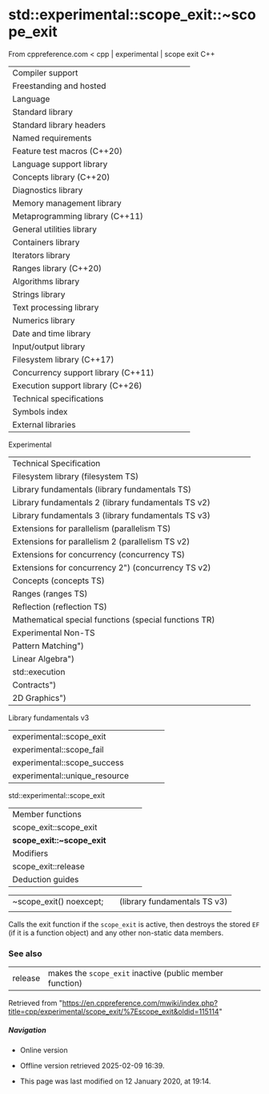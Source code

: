 # std::experimental::scope_exit<EF>::~scope_exit

From cppreference.com
< cpp‎ | experimental‎ | scope exit
C++

|  |  |  |  |  |
| --- | --- | --- | --- | --- |
| Compiler support | | | | |
| Freestanding and hosted | | | | |
| Language | | | | |
| Standard library | | | | |
| Standard library headers | | | | |
| Named requirements | | | | |
| Feature test macros (C++20) | | | | |
| Language support library | | | | |
| Concepts library (C++20) | | | | |
| Diagnostics library | | | | |
| Memory management library | | | | |
| Metaprogramming library (C++11) | | | | |
| General utilities library | | | | |
| Containers library | | | | |
| Iterators library | | | | |
| Ranges library (C++20) | | | | |
| Algorithms library | | | | |
| Strings library | | | | |
| Text processing library | | | | |
| Numerics library | | | | |
| Date and time library | | | | |
| Input/output library | | | | |
| Filesystem library (C++17) | | | | |
| Concurrency support library (C++11) | | | | |
| Execution support library (C++26) | | | | |
| Technical specifications | | | | |
| Symbols index | | | | |
| External libraries | | | | |

Experimental

|  |  |  |  |  |
| --- | --- | --- | --- | --- |
| Technical Specification | | | | |
| Filesystem library (filesystem TS) | | | | |
| Library fundamentals (library fundamentals TS) | | | | |
| Library fundamentals 2 (library fundamentals TS v2) | | | | |
| Library fundamentals 3 (library fundamentals TS v3) | | | | |
| Extensions for parallelism (parallelism TS) | | | | |
| Extensions for parallelism 2 (parallelism TS v2) | | | | |
| Extensions for concurrency (concurrency TS) | | | | |
| Extensions for concurrency 2") (concurrency TS v2) | | | | |
| Concepts (concepts TS) | | | | |
| Ranges (ranges TS) | | | | |
| Reflection (reflection TS) | | | | |
| Mathematical special functions (special functions TR) | | | | |
| Experimental Non-TS | | | | |
| Pattern Matching") | | | | |
| Linear Algebra") | | | | |
| std::execution | | | | |
| Contracts") | | | | |
| 2D Graphics") | | | | |

Library fundamentals v3

|  |  |  |  |  |
| --- | --- | --- | --- | --- |
| experimental::scope_exit | | | | |
| experimental::scope_fail | | | | |
| experimental::scope_success | | | | |
| experimental::unique_resource | | | | |

std::experimental::scope_exit

|  |  |  |  |  |
| --- | --- | --- | --- | --- |
| Member functions | | | | |
| scope_exit::scope_exit | | | | |
| ****scope_exit::~scope_exit**** | | | | |
| Modifiers | | | | |
| scope_exit::release | | | | |
| Deduction guides | | | | |

|  |  |  |
| --- | --- | --- |
| ~scope_exit() noexcept; |  | (library fundamentals TS v3) |
|  |  |  |

Calls the exit function if the `scope_exit` is active, then destroys the stored `EF` (if it is a function object) and any other non-static data members.

### See also

|  |  |
| --- | --- |
| release | makes the `scope_exit` inactive   (public member function) |

Retrieved from "<https://en.cppreference.com/mwiki/index.php?title=cpp/experimental/scope_exit/%7Escope_exit&oldid=115114>"

##### Navigation

- Online version
- Offline version retrieved 2025-02-09 16:39.

- This page was last modified on 12 January 2020, at 19:14.
